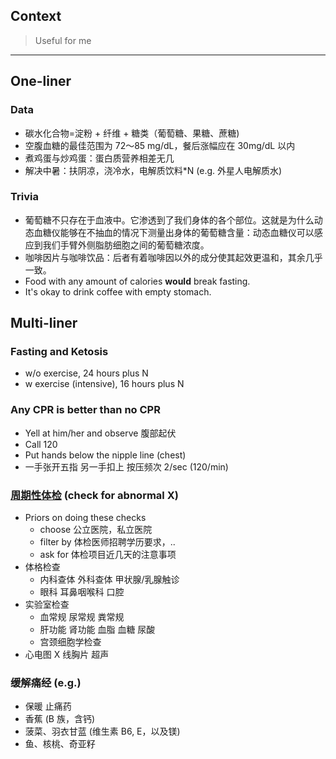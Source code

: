 
## Context

> Useful for me

-----

## One-liner

### Data

- 碳水化合物=淀粉 + 纤维 + 糖类（葡萄糖、果糖、蔗糖)
- 空腹血糖的最佳范围为 72～85 mg/dL，餐后涨幅应在 30mg/dL 以内
- 煮鸡蛋与炒鸡蛋：蛋白质营养相差无几
- 解决中暑：扶阴凉，浇冷水，电解质饮料*N (e.g. 外星人电解质水)

### Trivia

- 葡萄糖不只存在于血液中。它渗透到了我们身体的各个部位。这就是为什么动态血糖仪能够在不抽血的情况下测量出身体的葡萄糖含量：动态血糖仪可以感应到我们手臂外侧脂肪细胞之间的葡萄糖浓度。
- 咖啡因片与咖啡饮品：后者有着咖啡因以外的成分使其起效更温和，其余几乎一致。
- Food with any amount of calories **would** break fasting.
- It's okay to drink coffee with empty stomach.

## Multi-liner

### Fasting and Ketosis

- w/o exercise, 24 hours plus N
- w exercise (intensive), 16 hours plus N

### Any CPR is better than no CPR

- Yell at him/her and observe 腹部起伏
- Call 120
- Put hands below the nipple line (chest)
- 一手张开五指 另一手扣上 按压频次 2/sec (120/min)

### [周期性体检](https://pwa.sspai.com/post/66539) (check for abnormal X)

- Priors on doing these checks
    - choose 公立医院，私立医院
    - filter by 体检医师招聘学历要求，..
    - ask for 体检项目近几天的注意事项
- 体格检查
    - 内科查体 外科查体 甲状腺/乳腺触诊
    - 眼科 耳鼻咽喉科 口腔
- 实验室检查
    - 血常规 尿常规 粪常规
    - 肝功能 肾功能 血脂 血糖 尿酸
    - 宫颈细胞学检查
- 心电图 X 线胸片 超声

### 缓解痛经 (e.g.)

- 保暖 止痛药
- 香蕉 (B 族，含钙)
- 菠菜、羽衣甘蓝 (维生素 B6, E，以及镁)
- 鱼、核桃、奇亚籽
